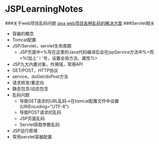 # JSPLearningNotes
###关于web项目乱码问题
[java web项目各种乱码的解决方案](http://blog.csdn.net/chenghui0317/article/details/10299103)
###Servlet相关
* 容器的概念
* Tomcat配置
* JSP/Servlet，servlet生命周期
    - JSP页面中<%写在这里的Java代码编译后会在jspService方法中%>而<%!加上'！'号，设置全局方法、属性%>
* JSP九大内置对象，作用域，常用API
* GET/POST，HTTP协议
* service，doGet/doPost方法
* 请求转发/重定向
* 静态包含/动态包含
* 乱码问题
    - 导致GET请求的URL乱码->在tomcat配置文件中设置(URIEncoding="UTF-8")
    - 导致POST请求的乱码
    - JSP页面乱码
    - Servlet获取参数乱码
* JSP运行原理
* 常用servlet容器配置